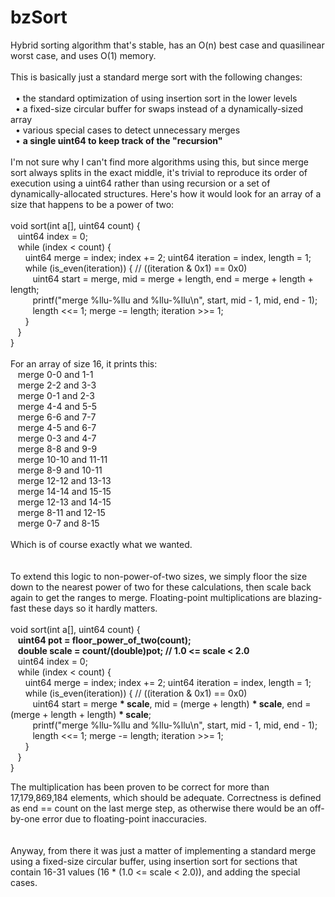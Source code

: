 bzSort
======

Hybrid sorting algorithm that's stable, has an O(n) best case and quasilinear worst case, and uses O(1) memory.<br/>
<br/>
This is basically just a standard merge sort with the following changes:<br/>
<br/>
&nbsp;&nbsp;• the standard optimization of using insertion sort in the lower levels<br/>
&nbsp;&nbsp;• a fixed-size circular buffer for swaps instead of a dynamically-sized array<br/>
&nbsp;&nbsp;• various special cases to detect unnecessary merges<br/>
&nbsp;&nbsp;• <b>a single uint64 to keep track of the "recursion"</b><br/>
<br/>
I'm not sure why I can't find more algorithms using this, but since merge sort always splits in the exact middle, it's trivial to reproduce its order of execution using a uint64 rather than using recursion or a set of dynamically-allocated structures. Here's how it would look for an array of a size that happens to be a power of two:<br/>
<br/>
void sort(int a[], uint64 count) {<br/>
&nbsp;&nbsp;&nbsp;uint64 index = 0;<br/>
&nbsp;&nbsp;&nbsp;while (index < count) {<br/>
&nbsp;&nbsp;&nbsp;&nbsp;&nbsp;&nbsp;uint64 merge = index; index += 2; uint64 iteration = index, length = 1;<br/>
&nbsp;&nbsp;&nbsp;&nbsp;&nbsp;&nbsp;while (is_even(iteration)) { // ((iteration & 0x1) == 0x0)<br/>
&nbsp;&nbsp;&nbsp;&nbsp;&nbsp;&nbsp;&nbsp;&nbsp;&nbsp;uint64 start = merge, mid = merge + length, end = merge + length + length;<br/>
&nbsp;&nbsp;&nbsp;&nbsp;&nbsp;&nbsp;&nbsp;&nbsp;&nbsp;printf("merge %llu-%llu and %llu-%llu\n", start, mid - 1, mid, end - 1);<br/>
&nbsp;&nbsp;&nbsp;&nbsp;&nbsp;&nbsp;&nbsp;&nbsp;&nbsp;length <<= 1; merge -= length; iteration >>= 1;<br/>
&nbsp;&nbsp;&nbsp;&nbsp;&nbsp;&nbsp;}<br/>
&nbsp;&nbsp;&nbsp;}<br/>
}<br/>
<br/>
For an array of size 16, it prints this:<br/>
&nbsp;&nbsp;&nbsp;merge 0-0 and 1-1<br/>
&nbsp;&nbsp;&nbsp;merge 2-2 and 3-3<br/>
&nbsp;&nbsp;&nbsp;merge 0-1 and 2-3<br/>
&nbsp;&nbsp;&nbsp;merge 4-4 and 5-5<br/>
&nbsp;&nbsp;&nbsp;merge 6-6 and 7-7<br/>
&nbsp;&nbsp;&nbsp;merge 4-5 and 6-7<br/>
&nbsp;&nbsp;&nbsp;merge 0-3 and 4-7<br/>
&nbsp;&nbsp;&nbsp;merge 8-8 and 9-9<br/>
&nbsp;&nbsp;&nbsp;merge 10-10 and 11-11<br/>
&nbsp;&nbsp;&nbsp;merge 8-9 and 10-11<br/>
&nbsp;&nbsp;&nbsp;merge 12-12 and 13-13<br/>
&nbsp;&nbsp;&nbsp;merge 14-14 and 15-15<br/>
&nbsp;&nbsp;&nbsp;merge 12-13 and 14-15<br/>
&nbsp;&nbsp;&nbsp;merge 8-11 and 12-15<br/>
&nbsp;&nbsp;&nbsp;merge 0-7 and 8-15<br/>
<br/>
Which is of course exactly what we wanted.<br/>
<br/>
<br/>
To extend this logic to non-power-of-two sizes, we simply floor the size down to the nearest power of two for these calculations, then scale back again to get the ranges to merge. Floating-point multiplications are blazing-fast these days so it hardly matters.<br/>
<br/>
void sort(int a[], uint64 count) {<br/>
&nbsp;&nbsp;&nbsp;<b>uint64 pot = floor_power_of_two(count);</b><br/>
&nbsp;&nbsp;&nbsp;<b>double scale = count/(double)pot; // 1.0 <= scale < 2.0</b><br/>
&nbsp;&nbsp;&nbsp;uint64 index = 0;<br/>
&nbsp;&nbsp;&nbsp;while (index < count) {<br/>
&nbsp;&nbsp;&nbsp;&nbsp;&nbsp;&nbsp;uint64 merge = index; index += 2; uint64 iteration = index, length = 1;<br/>
&nbsp;&nbsp;&nbsp;&nbsp;&nbsp;&nbsp;while (is_even(iteration)) { // ((iteration & 0x1) == 0x0)<br/>
&nbsp;&nbsp;&nbsp;&nbsp;&nbsp;&nbsp;&nbsp;&nbsp;&nbsp;uint64 start = merge <b>* scale</b>, mid = (merge + length) <b>* scale</b>, end = (merge + length + length) <b>* scale</b>;<br/>
&nbsp;&nbsp;&nbsp;&nbsp;&nbsp;&nbsp;&nbsp;&nbsp;&nbsp;printf("merge %llu-%llu and %llu-%llu\n", start, mid - 1, mid, end - 1);<br/>
&nbsp;&nbsp;&nbsp;&nbsp;&nbsp;&nbsp;&nbsp;&nbsp;&nbsp;length <<= 1; merge -= length; iteration >>= 1;<br/>
&nbsp;&nbsp;&nbsp;&nbsp;&nbsp;&nbsp;}<br/>
&nbsp;&nbsp;&nbsp;}<br/>
}<br/>

The multiplication has been proven to be correct for more than 17,179,869,184 elements, which should be adequate. Correctness is defined as end == count on the last merge step, as otherwise there would be an off-by-one error due to floating-point inaccuracies.<br/>
<br/>
<br/>
Anyway, from there it was just a matter of implementing a standard merge using a fixed-size circular buffer, using insertion sort for sections that contain 16-31 values (16 * (1.0 <= scale < 2.0)), and adding the special cases.
